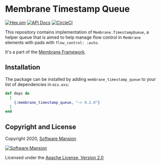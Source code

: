 # Membrane Timestamp Queue

[![Hex.pm](https://img.shields.io/hexpm/v/membrane_timestamp_queue.svg)](https://hex.pm/packages/membrane_timestamp_queue)
[![API Docs](https://img.shields.io/badge/api-docs-yellow.svg?style=flat)](https://hexdocs.pm/membrane_timestamp_queue)
[![CircleCI](https://circleci.com/gh/membraneframework/membrane_timestamp_queue.svg?style=svg)](https://circleci.com/gh/membraneframework/membrane_timestamp_queue)

This repository contains implementation of `Membrane.TimestampQueue`, a helper queue that is aimed to help manage flow control in `Membrane` elements with pads with `flow_control: :auto`.

It's a part of the [Membrane Framework](https://membrane.stream).

## Installation

The package can be installed by adding `membrane_timestamp_queue` to your list of dependencies in `mix.exs`:

```elixir
def deps do
  [
    {:membrane_timestamp_queue, "~> 0.2.0"}
  ]
end
```

## Copyright and License

Copyright 2020, [Software Mansion](https://swmansion.com/?utm_source=git&utm_medium=readme&utm_campaign=membrane_timestamp_queue)

[![Software Mansion](https://logo.swmansion.com/logo?color=white&variant=desktop&width=200&tag=membrane-github)](https://swmansion.com/?utm_source=git&utm_medium=readme&utm_campaign=membrane_timestamp_queue)

Licensed under the [Apache License, Version 2.0](LICENSE)
